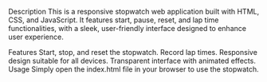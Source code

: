 Description
This is a responsive stopwatch web application built with HTML, CSS, and JavaScript. It features start, pause, reset, and lap time functionalities, with a sleek, user-friendly interface designed to enhance user experience.

Features
Start, stop, and reset the stopwatch.
Record lap times.
Responsive design suitable for all devices.
Transparent interface with animated effects.
Usage
Simply open the index.html file in your browser to use the stopwatch.

